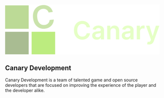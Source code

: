 ![CanaryLogoBanner](assets/CanaryLogoGreenBanner.png)

## Canary Development

Canary Development is a team of talented game and open source developers that are focused on improving the experience of the player and the developer alike.